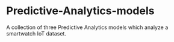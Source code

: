 # Predictive-Analytics-models
A collection of three Predictive Analytics models which analyze a smartwatch IoT dataset. 
